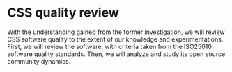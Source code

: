 # CSS quality review

With the understanding gained from the former investigation, we will review CSS software quality to the extent of our knowledge and experimentations. First, we will review the software, with criteria taken from the ISO25010 software quality standards. Then, we will analyze and study its open source community dynamics. 

